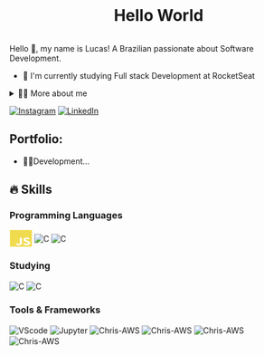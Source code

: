 <!--título-->
<div id="user-content-toc">
  <ul align="center">
    <summary><h1 style="display: inline-block">Hello World</h1></summary>
</div>

<!-- Presentation -->
<p>
 Hello 👋, my name is Lucas! A Brazilian passionate about Software Development.

  - 🚀 I'm currently studying Full stack Development at RocketSeat
</p>

<!-- Dropdown -->
<details>
  <summary>👨‍💻 More about me</summary>

 - 💬I'm 17 years old and currently live in Brazil. I have experience with SQL, JavaScript and Node.js.

  - ⚡I like developing systems to improve my daily life and solve other people's problems. In my free time I love watching movies, series and playing games!
</details>

<!-- Links -->
[![Instagram](https://img.shields.io/badge/Instagram-E4405F?style=for-the-badge&logo=instagram&logoColor=white)](https://www.instagram.com/lucasgermanx/)
[![LinkedIn](https://img.shields.io/badge/LinkedIn-0077B5?style=for-the-badge&logo=linkedin&logoColor=white)](https://www.linkedin.com/in/lucas-germano-b86285315/)

<!-- GithubStats -->
<!-- ![VariableBee GitHub stats](https://github-readme-stats.vercel.app/api?username=lucasgermanx&show_icons=true&theme=gotham) -->

<!-- Portfolio -->
## Portfolio:
- 👨‍💻Development...

## 🔥 Skills
<!-- Skills: Programming Languages -->
  <div style="flex-basis: 48%;">
    <h3>Programming Languages</h3>
    <img align="center" alt="Js" height="30" width="40" src="https://raw.githubusercontent.com/devicons/devicon/master/icons/javascript/javascript-plain.svg">
    <img align="center" alt="C" height="30" width="40" src="https://cdn.jsdelivr.net/gh/devicons/devicon/icons/nodejs/nodejs-original.svg">
    <img align="center" alt="C" height="30" width="40" src="https://cdn.jsdelivr.net/gh/devicons/devicon/icons/typescript/typescript-original.svg">
  </div>

  <!-- Skills: Programming Languages -->
  <div style="flex-basis: 48%;">
    <h3>Studying</h3>
    <img align="center" alt="C" height="30" width="40" src="https://cdn.jsdelivr.net/gh/devicons/devicon/icons/nextjs/react-original.svg">
    <img align="center" alt="C" height="30" width="40" src="https://cdn.jsdelivr.net/gh/devicons/devicon/icons/lua/lua-original.svg">
  </div>
  
  <!-- Skills: Tools & Frameworks -->
  <div style="flex-basis: 48%;">
    <h3>Tools & Frameworks</h3>
    <img align="center" alt="VScode" height="30" width="40" src="https://cdn.jsdelivr.net/gh/devicons/devicon/icons/vscode/vscode-original.svg">
    <img align="center" alt="Jupyter" height="30" width="40" src="https://cdn.jsdelivr.net/gh/devicons/devicon/icons/docker/docker-original.svg">
    <img align="center" alt="Chris-AWS" height="30" width="40" src="https://cdn.jsdelivr.net/gh/devicons/devicon/icons/git/git-original.svg">
    <img align="center" alt="Chris-AWS" height="30" width="40" src="https://cdn.jsdelivr.net/gh/devicons/devicon/icons/prisma/prisma-original.svg">
    <img align="center" alt="Chris-AWS" height="30" width="40" src="https://cdn.jsdelivr.net/gh/devicons/devicon/icons/prisma/postgresql-original.svg">
    <img align="center" alt="Chris-AWS" height="30" width="40" src="https://cdn.jsdelivr.net/gh/devicons/devicon/icons/prisma/mariadb-original.svg">
  </div>

